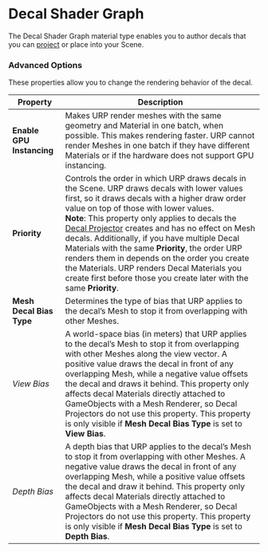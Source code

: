 # Decal Shader Graph

The Decal Shader Graph material type enables you to author decals that you can [project](Decal-Projector.md) or place into your Scene.

### Advanced Options

These properties allow you to change the rendering behavior of the decal.

| __Property__              | __Description__                                              |
| --------------------------| ------------------------------------------------------------ |
| __Enable GPU Instancing__ | Makes URP render meshes with the same geometry and Material in one batch, when possible. This makes rendering faster. URP cannot render Meshes in one batch if they have different Materials or if the hardware does not support GPU instancing. |
| __Priority__              | Controls the order in which URP draws decals in the Scene. URP draws decals with lower values first, so it draws decals with a higher draw order value on top of those with lower values. <br />__Note__: This property only applies to decals the [Decal Projector](decal-projector.md) creates and has no effect on Mesh decals. Additionally, if you have multiple Decal Materials with the same __Priority__, the order URP renders them in depends on the order you create the Materials. URP renders Decal Materials you create first before those you create later with the same __Priority__. |
| __Mesh Decal Bias Type__  | Determines the type of bias that URP applies to the decal’s Mesh to stop it from overlapping with other Meshes. |
| _View Bias_               | A world-space bias (in meters) that URP applies to the decal’s Mesh to stop it from overlapping with other Meshes along the view vector. A positive value draws the decal in front of any overlapping Mesh, while a negative value offsets the decal and draws it behind. This property only affects decal Materials directly attached to GameObjects with a Mesh Renderer, so Decal Projectors do not use this property. This property is only visible if __Mesh Decal Bias Type__ is set to __View Bias__. |
| _Depth Bias_              | A depth bias that URP applies to the decal’s Mesh to stop it from overlapping with other Meshes. A negative value draws the decal in front of any overlapping Mesh, while a positive value offsets the decal and draw it behind. This property only affects decal Materials directly attached to GameObjects with a Mesh Renderer, so Decal Projectors do not use this property. This property is only visible if __Mesh Decal Bias Type__ is set to __Depth Bias__. |
